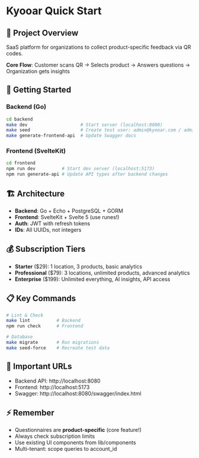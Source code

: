 # Kyooar Quick Start

## 🎯 Project Overview

SaaS platform for organizations to collect product-specific feedback via QR codes.

**Core Flow**: Customer scans QR → Selects product → Answers questions → Organization gets insights

## 🚀 Getting Started

### Backend (Go)

```bash
cd backend
make dev                    # Start server (localhost:8080)
make seed                   # Create test user: admin@kyooar.com / admin123
make generate-frontend-api  # Update Swagger docs
```

### Frontend (SvelteKit)

```bash
cd frontend
npm run dev          # Start dev server (localhost:5173)
npm run generate-api # Update API types after backend changes
```

## 🏗️ Architecture

- **Backend**: Go + Echo + PostgreSQL + GORM
- **Frontend**: SvelteKit + Svelte 5 (use runes!)
- **Auth**: JWT with refresh tokens
- **IDs**: All UUIDs, not integers

## 💰 Subscription Tiers

- **Starter** ($29): 1 location, 3 products, basic analytics
- **Professional** ($79): 3 locations, unlimited products, advanced analytics
- **Enterprise** ($199): Unlimited everything, AI insights, API access

## 📋 Key Commands

```bash
# Lint & Check
make lint          # Backend
npm run check      # Frontend

# Database
make migrate       # Run migrations
make seed-force    # Recreate test data
```

## 🔗 Important URLs

- Backend API: http://localhost:8080
- Frontend: http://localhost:5173
- Swagger: http://localhost:8080/swagger/index.html

## ⚡ Remember

- Questionnaires are **product-specific** (core feature!)
- Always check subscription limits
- Use existing UI components from lib/components
- Multi-tenant: scope queries to account_id
